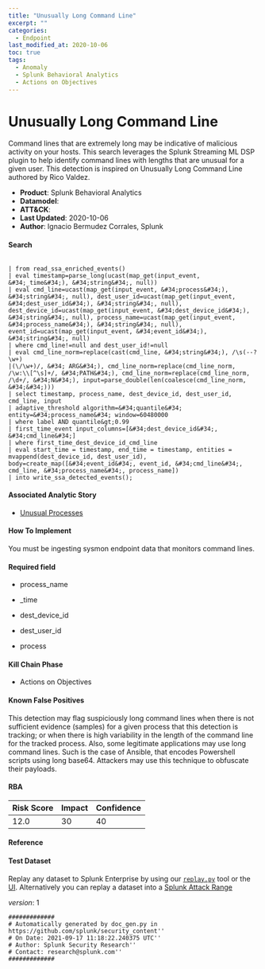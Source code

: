 ```yaml
---
title: "Unusually Long Command Line"
excerpt: ""
categories:
  - Endpoint
last_modified_at: 2020-10-06
toc: true
tags:
  - Anomaly
  - Splunk Behavioral Analytics
  - Actions on Objectives
---
```


# Unusually Long Command Line

Command lines that are extremely long may be indicative of malicious activity on your hosts. This search leverages the Splunk Streaming ML DSP plugin to help identify command lines with lengths that are unusual for a given user. This detection is inspired on Unusually Long Command Line authored by Rico Valdez.

- **Product**: Splunk Behavioral Analytics
- **Datamodel**:
- **ATT&CK**: 
- **Last Updated**: 2020-10-06
- **Author**: Ignacio Bermudez Corrales, Splunk



#### Search

```
 
| from read_ssa_enriched_events() 
| eval timestamp=parse_long(ucast(map_get(input_event, &#34;_time&#34;), &#34;string&#34;, null)) 
| eval cmd_line=ucast(map_get(input_event, &#34;process&#34;), &#34;string&#34;, null), dest_user_id=ucast(map_get(input_event, &#34;dest_user_id&#34;), &#34;string&#34;, null), dest_device_id=ucast(map_get(input_event, &#34;dest_device_id&#34;), &#34;string&#34;, null), process_name=ucast(map_get(input_event, &#34;process_name&#34;), &#34;string&#34;, null), event_id=ucast(map_get(input_event, &#34;event_id&#34;), &#34;string&#34;, null) 
| where cmd_line!=null and dest_user_id!=null 
| eval cmd_line_norm=replace(cast(cmd_line, &#34;string&#34;), /\s(--?\w+)
|(\/\w+)/, &#34; ARG&#34;), cmd_line_norm=replace(cmd_line_norm, /\w:\\[^\s]+/, &#34;PATH&#34;), cmd_line_norm=replace(cmd_line_norm, /\d+/, &#34;N&#34;), input=parse_double(len(coalesce(cmd_line_norm, &#34;&#34;))) 
| select timestamp, process_name, dest_device_id, dest_user_id, cmd_line, input 
| adaptive_threshold algorithm=&#34;quantile&#34; entity=&#34;process_name&#34; window=60480000 
| where label AND quantile&gt;0.99 
| first_time_event input_columns=[&#34;dest_device_id&#34;, &#34;cmd_line&#34;] 
| where first_time_dest_device_id_cmd_line 
| eval start_time = timestamp, end_time = timestamp, entities = mvappend(dest_device_id, dest_user_id), body=create_map([&#34;event_id&#34;, event_id, &#34;cmd_line&#34;, cmd_line, &#34;process_name&#34;, process_name]) 
| into write_ssa_detected_events();
```

#### Associated Analytic Story

* [Unusual Processes](_stories/unusual_processes)


#### How To Implement
You must be ingesting sysmon endpoint data that monitors command lines.

#### Required field

* process_name

* _time

* dest_device_id

* dest_user_id

* process


#### Kill Chain Phase

* Actions on Objectives


#### Known False Positives
This detection may flag suspiciously long command lines when there is not sufficient evidence (samples) for a given process that this detection is tracking; or when there is high variability in the length of the command line for the tracked process. Also, some legitimate applications may use long command lines. Such is the case of Ansible, that encodes Powershell scripts using long base64. Attackers may use this technique to obfuscate their payloads.



#### RBA

| Risk Score  | Impact      | Confidence   |
| ----------- | ----------- |--------------|
| 12.0 | 30 | 40 |



#### Reference


#### Test Dataset
Replay any dataset to Splunk Enterprise by using our [`replay.py`](https://github.com/splunk/attack_data#using-replaypy) tool or the [UI](https://github.com/splunk/attack_data#using-ui).
Alternatively you can replay a dataset into a [Splunk Attack Range](https://github.com/splunk/attack_range#replay-dumps-into-attack-range-splunk-server)



_version_: 1

```
#############
# Automatically generated by doc_gen.py in https://github.com/splunk/security_content''
# On Date: 2021-09-17 11:18:22.240375 UTC''
# Author: Splunk Security Research''
# Contact: research@splunk.com''
#############
```